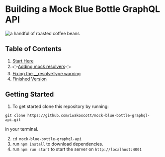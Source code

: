 # Building a Mock Blue Bottle GraphQL API

![a handful of roasted coffee beans](https://images.unsplash.com/photo-1496374200594-218d93021c8c?ixlib=rb-1.2.1&ixid=eyJhcHBfaWQiOjEyMDd9&auto=format&fit=crop&w=1500&q=80)

## Table of Contents

1. [Start Here](https://github.com/iwakoscott/mock-blue-bottle-graphql-api/tree/START)
2. 👉[Adding mock resolvers](https://github.com/iwakoscott/mock-blue-bottle-graphql-api/tree/add-mock-resolvers)👈
3. [Fixing the \_\_resolveType warning](https://github.com/iwakoscott/mock-blue-bottle-graphql-api/tree/fix-warnings)
4. [Finished Version](https://github.com/iwakoscott/mock-blue-bottle-graphql-api/tree/FINISH)

## Getting Started

1. To get started clone this repository by running:

```
git clone https://github.com/iwakoscott/mock-blue-bottle-graphql-api.git
```

in your terminal.

2. `cd mock-blue-bottle-graphql-api`
3. run `npm install` to download dependencies.
4. run `npm run start` to start the server on `http://localhost:4001`
